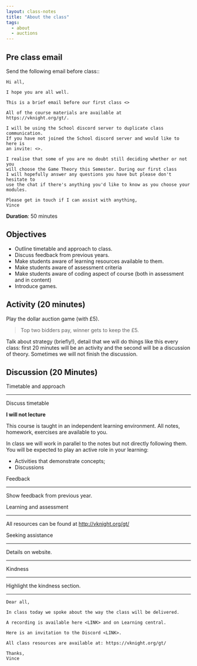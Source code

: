 ```yaml
---
layout: class-notes
title: "About the class"
tags:
  - about
  - auctions
---
```


## Pre class email

Send the following email before class::

    Hi all,

    I hope you are all well.

    This is a brief email before our first class <>

    All of the course materials are available at
    https://vknight.org/gt/.

    I will be using the School discord server to duplicate class communication.
    If you have not joined the School discord server and would like to here is
    an invite: <>.

    I realise that some of you are no doubt still deciding whether or not you
    will choose the Game Theory this Semester. During our first class
    I will hopefully answer any questions you have but please don't hesitate to
    use the chat if there's anything you'd like to know as you choose your
    modules.

    Please get in touch if I can assist with anything,
    Vince

**Duration**: 50 minutes

## Objectives

- Outline timetable and approach to class.
- Discuss feedback from previous years.
- Make students aware of learning resources available to them.
- Make students aware of assessment criteria
- Make students aware of coding aspect of course (both in assessment and in
  content)
- Introduce games.

## Activity (20 minutes)

Play the dollar auction game (with £5).

> Top two bidders pay, winner gets to keep the £5.

Talk about strategy (briefly!), detail that we will do things like this every
class: first 20 minutes will be an activity and the second will be a discussion
of theory. Sometimes we will not finish the discussion.

## Discussion (20 Minutes)

Timetable and approach

---

Discuss timetable

**I will not lecture**

This course is taught in an independent learning environment. All notes, homework,
exercises are available to you.

In class we will work in parallel to the notes but not directly following them.
You will be expected to play an active role in your learning:

- Activities that demonstrate concepts;
- Discussions

Feedback

---

Show feedback from previous year.

Learning and assessment

---

All resources can be found at http://vknight.org/gt/

Seeking assistance

---

Details on website.

---

Kindness

---

Highlight the kindness section.

---

    Dear all,

    In class today we spoke about the way the class will be delivered.

    A recording is available here <LINK> and on Learning central.

    Here is an invitation to the Discord <LINK>.

    All class resources are available at: https://vknight.org/gt/

    Thanks,
    Vince

